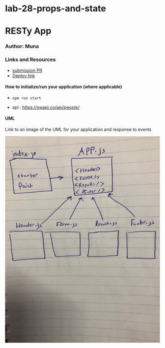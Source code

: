 # lab-28-props-and-state

# RESTy App


### Author: Muna 

### Links and Resources

- [submission PR](https://github.com/401-advanced-javascript-muna/lab-28-props-and-state/pull/2)
- [Deploy link](https://401-advanced-javascript-muna.github.io/lab-28-props-and-state/)



#### How to initialize/run your application (where applicable)

-  `npm run start`

- api : https://swapi.co/api/people/



#### UML

Link to an image of the UML for your application and response to events

![](uml.jpg)


